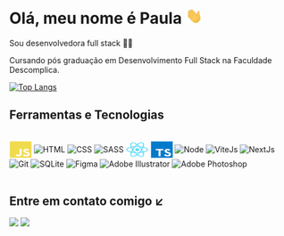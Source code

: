 <div align= "left">
  <h1>Olá, meu nome é Paula <img src="https://github.com/ABSphreak/ABSphreak/blob/master/gifs/Hi.gif" width="30"></h1>
  <p>Sou desenvolvedora full stack 👩‍💻</p>
  <p>Cursando pós graduação em Desenvolvimento Full Stack na Faculdade Descomplica.</p>

  [![Top Langs](https://github-readme-stats.vercel.app/api/top-langs/?username=paulajardimf&layout=compact&theme=dracula)](https://github.com/anuraghazra/github-readme-stats)

  <h2>Ferramentas e Tecnologias</h2>
  <div style="display: inline_block"><br>
    <img align="center" alt="JavaScript" height="30" width="40" src="https://raw.githubusercontent.com/devicons/devicon/master/icons/javascript/javascript-plain.svg">
    <img align="center" alt="HTML" height="30" width="40" src="https://cdn.jsdelivr.net/gh/devicons/devicon/icons/html5/html5-plain-wordmark.svg">
    <img align="center" alt="CSS" height="30" width="40" src="https://cdn.jsdelivr.net/gh/devicons/devicon/icons/css3/css3-plain-wordmark.svg">
    <img align="center" alt="SASS" height="30" width="40" src="https://www.svgrepo.com/show/374061/sass.svg">
    <img align="center" alt="React" height="30" width="40" src="https://raw.githubusercontent.com/devicons/devicon/master/icons/react/react-original.svg">
    <img align="center" alt="TypeScript" height="30" width="40" src="https://raw.githubusercontent.com/devicons/devicon/master/icons/typescript/typescript-plain.svg">
    <img align="center" alt="Node" height="30" width="40" src="https://cdn.jsdelivr.net/gh/devicons/devicon/icons/nodejs/nodejs-original-wordmark.svg">
    <img align="center" alt="ViteJs" height="30" width="40" src="https://www.svgrepo.com/show/374167/vite.svg">
    <img align="center" alt="NextJs" height="30" width="40" src="https://www.svgrepo.com/show/354113/nextjs-icon.svg">
    <img align="center" alt="Git" height="30" widht="40" src="https://cdn.jsdelivr.net/gh/devicons/devicon/icons/git/git-original.svg">
    <img align="center" alt="SQLite" height="30" widht="40" src="https://cdn.jsdelivr.net/gh/devicons/devicon/icons/sqlite/sqlite-original.svg">
    <img align="center" alt="Figma" height="30" widht="40" src="https://cdn.jsdelivr.net/gh/devicons/devicon/icons/figma/figma-original.svg"> 
    <img align="center" alt="Adobe Illustrator" height="30" widht="40" src="https://cdn.jsdelivr.net/gh/devicons/devicon/icons/illustrator/illustrator-plain.svg">
    <img align="center" alt="Adobe Photoshop" height="30" widht="40" src="https://cdn.jsdelivr.net/gh/devicons/devicon/icons/photoshop/photoshop-plain.svg">   
  </div>
  <br>
  <h2>Entre em contato comigo ↙</h2>
  <div> 
    <a href="https://www.linkedin.com/in/paulajardimf/" target="_blank" rel="noopener noreferrer"><img src="https://img.shields.io/badge/-LinkedIn-%230077B5?style=for-the-badge&logo=linkedin&logoColor=white" target="_blank"></a>
    <a href = "mailto:paulajardimf@gmail.com" target="_blank" rel="noopener noreferrer"><img src="https://img.shields.io/badge/Gmail-D14836?style=for-the-badge&logo=gmail&logoColor=white"></a>
    </div>



</div>
